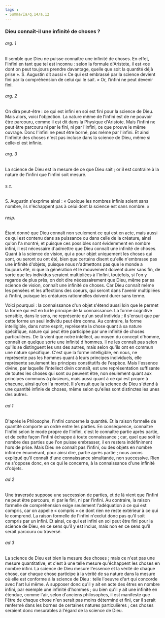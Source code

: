```yaml
---
tags : 
- Summa/Ia/q.14/a.12
---
```


### Dieu connaît-il une infinité de choses ?

###### arg. 1
Il semble que Dieu ne puisse connaître une infinité de choses. En effet, l'infini en tant que tel est inconnu : selon la formule d'Aristote, il est «ce dont on peut toujours prendre davantage, quelle que soit la quantité déjà prise ». S. Augustin dit aussi « Ce qui est embrassé par la science devient fini par la compréhension de celui qui le sait. » Or, l'infini ne peut devenir fini. 

###### arg. 2
On dira peut-être : ce qui est infini en soi est fini pour la science de Dieu. Mais alors, voici l'objection. La nature même de l'infini est de ne pouvoir être parcouru, comme il est dit dans la Physique d'Aristote. Mais l'infini ne peut être parcouru ni par le fini, ni par l'infini, ce que prouve le même ouvrage. Donc l'infini ne peut être borné, pas même par l'infini. Et ainsi l'infinité des choses n'est pas incluse dans la science de Dieu, même si celle-ci est infinie. 

###### arg. 3
La science de Dieu est la mesure de ce que Dieu sait ; or il est contraire à la nature de l'infini que l'infini soit mesuré. 

###### s.c.
S. Augustin s'exprime ainsi : « Quoique les nombres infinis soient sans nombre, ils n'échappent pas à celui dont la science est sans nombre. » 

###### resp.
Étant donné que Dieu connaît non seulement ce qui est en acte, mais aussi ce qui est contenu dans sa puissance ou dans celle de la créature, ainsi qu'on l'a montré, et puisque ces possibles sont évidemment en nombre infini, il est nécessaire d'admettre que Dieu connaît une infinité de choses. Quant à la science de vision, qui a pour objet uniquement les choses qui sont, ou seront ou ont été, bien que certains disent qu'elle n'embrasse pas une infinité d'objets, puisque nous n'admettons pas que le monde a toujours été, ni que la génération et le mouvement doivent durer sans fin, de sorte que les individus seraient multipliées à l'infini, toutefois, si l'on y regarde de plus près, on doit dire nécessairement que Dieu, même par sa science de vision, connaît une infinité de choses. Car Dieu connaît même les pensées et les affections des coeurs, qui seront dans l'avenir multipliées à l'infini, puisque les créatures rationnelles doivent durer sans terme. 

Voici pourquoi : la connaissance d'un objet s'étend aussi loin que le permet la forme qui est en lui le principe de la connaissance. La forme cognitive sensible, dans le sens, ne représente qu'un seul individu ; il s'ensuit que par cette forme un seul individu peut être connu. Au contraire, la forme intelligible, dans notre esprit, représente la chose quant à sa nature spécifique, nature qui peut être participée par une infinité de choses particulières. De là vient que notre intellect, au moyen du concept d'homme, connaît en quelque sorte une infinité d'hommes. Il ne les connaît pas selon qu'ils se distinguent les uns des autres, mais selon qu'ils ont en commun une nature spécifique. C'est que la forme intelligible, en nous, ne représente pas les hommes quant à leurs principes individuels, elle représente seulement les principes constitutifs de l'espèce. Mais l'essence divine, par laquelle l'intellect divin connaît, est une représentation suffisante de toutes les choses qui sont ou peuvent être, non seulement quant aux principes communs à plusieurs, mais aussi quant à ce qui est propre à chacune, ainsi qu'on l'a montré. Il s'ensuit que la science de Dieu s'étend à une quantité infinie de choses, même selon qu'elles sont distinctes les unes des autres. 

###### ad 1
D'après le Philosophe, l'infini concerne la quantité. Et la raison formelle de quantité comporte un ordre entre les parties. En conséquence, connaître l'infini selon le mode propre de l'infini, c'est le connaître partie après partie, et de cette façon l'infini échappe à toute connaissance ; car, quel que soit le nombre des parties que l'on puisse embrasser, il en restera indéfiniment hors de prise. Mais Dieu ne connaît pas l'infini, ou des objets en nombre infini en énumérant, pour ainsi dire, partie après partie ; nous avons expliqué qu'il connaît d'une connaissance simultanée, non successive. Rien ne s'oppose donc, en ce qui le concerne, à la connaissance d'une infinité d'objets. 

###### ad 2
Une traversée suppose une succession de parties, et de là vient que l'infini ne peut être parcouru, ni par le fini, ni par l'infini. Au contraire, la raison formelle de compréhension exige seulement l'adéquation à ce qui est compris, car on appelle « compris » ce dont rien ne reste extérieur à ce qui le comprend. La raison formelle de l'infini n'exclut donc pas qu'il soit compris par un infini. Et ainsi, ce qui est infini en soi peut être fini pour la science de Dieu, en ce sens qu'il y est inclus, mais non en ce sens qu'il serait parcouru ou traversé. 

###### ad 3
La science de Dieu est bien la mesure des choses ; mais ce n'est pas une mesure quantitative, et c'est à une telle mesure qu'échappent les choses en nombre infini. La science de Dieu mesure l'essence et la vérité de chaque chose, car chaque chose participe à la vérité de sa nature dans la mesure où elle est conforme à la science de Dieu : telle l'oeuvre d'art qui concorde avec l'art lui même. A supposer donc qu'il y ait en acte des êtres en nombre infini, par exemple une infinité d'hommes ; ou bien qu'il y ait une infinité en étendue, comme l'air, selon d'anciens philosophes, il est manifeste que l'être de chaque chose n'en serait pas moins déterminé et fini, car il serait renfermé dans les bornes de certaines natures particulières ; ces choses seraient donc mesurables à l'égard de la science de Dieu. 



